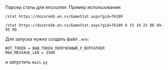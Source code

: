 Парсер статы для encounter. Пример использования:

`/stat https://dozorekb.en.cx/GameStat.aspx?gid=76109`

`/stat https://dozorekb.en.cx/GameStat.aspx?gid=76109 8 15 19 25 86 89-95 99`

Для запуска нужно создать файл `.env`:
```
BOT_TOKEN = ВАШ_ТОКЕН_ПОЛУЧЕННЫЙ_У_BOTFATHER
MAX_MESSAGE_LEN = 3500
```

и запустить `main.py`